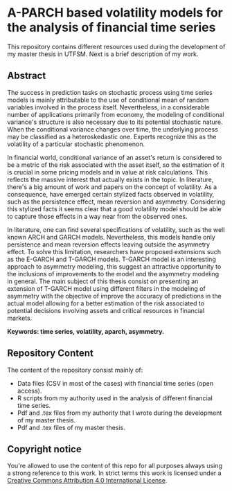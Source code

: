 # A-PARCH based volatility models for the analysis of financial time series

This repository contains different resources used during the development of my master thesis in UTFSM. Next is a brief description of my work.

## Abstract

The success in prediction tasks on stochastic process using time series models is mainly attributable to the use of conditional mean of random variables involved in the process itself. Nevertheless, in a considerable number of applications primarily from economy, the modeling of conditional variance's structure is also necessary due to its potential stochastic nature. When the conditional variance changes over time, the underlying process may be classified as a heteroskedastic one. Experts recognize this as the volatility of a particular stochastic phenomenon.

In financial world, conditional variance of an asset's return is considered to be a metric of the risk associated with the asset itself, so the estimation of it is crucial in some pricing models and in value at risk calculations. This reflects the massive interest that actually exists in the topic. In literature, there's a big amount of work and papers on the concept of volatility. As a consequence, have emerged certain stylized facts observed in volatility, such as the persistence effect, mean reversion and asymmetry. Considering this stylized facts it seems clear that a good volatility model should be able to capture those effects in a way near from the observed ones.

In literature, one can find several specifications of volatility, such as the well known ARCH and GARCH models. Nevertheless, this models handle only persistence and mean reversion effects leaving outside the asymmetry effect. To solve this limitation, researchers have proposed extensions such as the E-GARCH and T-GARCH models. T-GARCH model is an interesting approach to asymmetry modeling, this suggest an attractive opportunity to the inclusions of improvements to the model and the asymmetry modeling in general. The main subject of this thesis consist on presenting an extension of T-GARCH model using different filters in the modeling of asymmetry with the objective of improve the accuracy of predictions in the actual model allowing for a better estimation of the risk associated to potential decisions involving assets and critical resources in financial markets.

**Keywords: time series, volatility, aparch, asymmetry.**

## Repository Content

The content of the repository consist mainly of:

 - Data files (CSV in most of the cases) with financial time series (open access). 
 - R scripts from my authority used in the analysis of different financial time series.
 - Pdf and .tex files from my authority that I wrote during the development of my master thesis.
 - Pdf and .tex files of my master thesis.
 
## Copyright notice

You're allowed to use the content of this repo for all purposes always using a strong reference to this work. In strict terms
this work is licensed under a [Creative Commons Attribution 4.0 International License](http://creativecommons.org/licenses/by/4.0/).
